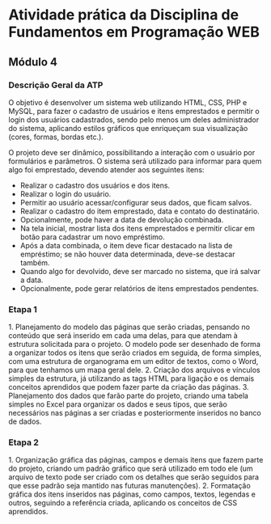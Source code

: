 # Atividade prática da Disciplina de Fundamentos em Programação WEB

## Módulo 4

### Descrição Geral da ATP

<p>
    O objetivo é desenvolver um sistema web utilizando HTML, CSS, PHP e MySQL, para fazer o cadastro
de usuários e itens emprestados e permitir o login dos usuários cadastrados, sendo pelo menos um
deles administrador do sistema, aplicando estilos gráficos que enriqueçam sua visualização (cores,
formas, bordas etc.).
</p>
<p>
O projeto deve ser dinâmico, possibilitando a interação com o usuário por
formulários e parâmetros. O sistema será utilizado para informar para quem algo foi emprestado, devendo atender aos seguintes
itens:
</p>

<ul>
    <li>Realizar o cadastro dos usuários e dos itens.</li>
    <li>Realizar o login do usuário.</li>
    <li>Permitir ao usuário acessar/configurar seus dados, que ficam salvos.</li>
    <li>Realizar o cadastro do item emprestado, data e contato do destinatário.</li>
    <li>Opcionalmente, pode haver a data de devolução combinada.</li>
    <li>Na tela inicial, mostrar lista dos itens emprestados e permitir clicar em botão para cadastrar um novo empréstimo.</li>
    <li>Após a data combinada, o item deve ficar destacado na lista de empréstimo; se não houver data determinada, deve-se destacar também.</li>
    <li>Quando algo for devolvido, deve ser marcado no sistema, que irá salvar a data.</li>
    <li>Opcionalmente, pode gerar relatórios de itens emprestados pendentes.</li>
</ul>

### Etapa 1

<p>
1. Planejamento do modelo das páginas que serão criadas, pensando no conteúdo que será inserido em cada uma delas, para que atendam à estrutura solicitada para o projeto. O modelo pode ser desenhado de forma a organizar todos os itens que serão criados em seguida, de forma simples, com uma estrutura de organograma em um editor de textos, como o Word, para que tenhamos um mapa geral dele.
2. Criação dos arquivos e vínculos simples da estrutura, já utilizando as tags HTML para ligação e os demais conceitos aprendidos que podem fazer parte da criação das páginas.
3. Planejamento dos dados que farão parte do projeto, criando uma tabela simples no Excel para organizar os dados e seus tipos, que serão necessários nas páginas a ser criadas e posteriormente inseridos no banco de dados.
</p>

### Etapa 2

<p>
1. Organização gráfica das páginas, campos e demais itens que fazem parte do projeto, criando um padrão gráfico que será utilizado em todo ele (um arquivo de texto pode ser criado com os detalhes que serão seguidos para que esse padrão seja mantido nas futuras manutenções).
2. Formatação gráfica dos itens inseridos nas páginas, como campos, textos, legendas e outros, seguindo a referência criada, aplicando os conceitos de CSS aprendidos.
</p>